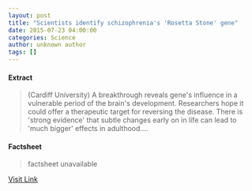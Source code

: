 ```yaml
---
layout: post
title: "Scientists identify schizophrenia's 'Rosetta Stone' gene"
date: 2015-07-23 04:00:00
categories: Science
author: unknown author
tags: []
---
```



#### Extract
>(Cardiff University) A breakthrough reveals gene's influence in a vulnerable period of the brain's development. Researchers hope it could offer a therapeutic target for reversing the disease. There is 'strong evidence' that subtle changes early on in life can lead to 'much bigger' effects in adulthood....

#### Factsheet
>factsheet unavailable

[Visit Link](http://www.eurekalert.org/pub_releases/2015-07/cu-sis072315.php)


